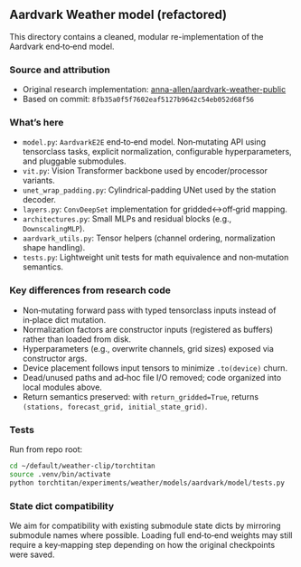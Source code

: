 ## Aardvark Weather model (refactored)

This directory contains a cleaned, modular re-implementation of the Aardvark end‑to‑end model.

### Source and attribution
- Original research implementation: [anna-allen/aardvark-weather-public](https://github.com/anna-allen/aardvark-weather-public)
- Based on commit: `8fb35a0f5f7602eaf5127b9642c54eb052d68f56`

### What’s here
- `model.py`: `AardvarkE2E` end‑to‑end model. Non‑mutating API using tensorclass tasks, explicit normalization, configurable hyperparameters, and pluggable submodules.
- `vit.py`: Vision Transformer backbone used by encoder/processor variants.
- `unet_wrap_padding.py`: Cylindrical‑padding UNet used by the station decoder.
- `layers.py`: `ConvDeepSet` implementation for gridded↔off‑grid mapping.
- `architectures.py`: Small MLPs and residual blocks (e.g., `DownscalingMLP`).
- `aardvark_utils.py`: Tensor helpers (channel ordering, normalization shape handling).
- `tests.py`: Lightweight unit tests for math equivalence and non‑mutation semantics.

### Key differences from research code
- Non‑mutating forward pass with typed tensorclass inputs instead of in‑place dict mutation.
- Normalization factors are constructor inputs (registered as buffers) rather than loaded from disk.
- Hyperparameters (e.g., overwrite channels, grid sizes) exposed via constructor args.
- Device placement follows input tensors to minimize `.to(device)` churn.
- Dead/unused paths and ad‑hoc file I/O removed; code organized into local modules above.
- Return semantics preserved: with `return_gridded=True`, returns `(stations, forecast_grid, initial_state_grid)`.

### Tests
Run from repo root:

```bash
cd ~/default/weather-clip/torchtitan
source .venv/bin/activate
python torchtitan/experiments/weather/models/aardvark/model/tests.py
```

### State dict compatibility
We aim for compatibility with existing submodule state dicts by mirroring submodule names where possible. Loading full end‑to‑end weights may still require a key‑mapping step depending on how the original checkpoints were saved.


